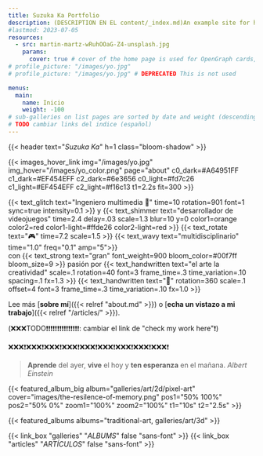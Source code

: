 ```yaml
---
title: Suzuka Ka Portfolio
description: (DESCRIPTION EN EL content/_index.md)An example site for hugo-theme-gallery. Images from Unsplash.
#lastmod: 2023-07-05
resources:
  - src: martin-martz-wRuhOOaG-Z4-unsplash.jpg
    params:
      cover: true # cover of the home page is used for OpenGraph cards, etc.
# profile_picture: "/images/yo.jpg"
# profile_picture: "/images/yo.jpg" # DEPRECATED This is not used

menus:
  main:
    name: Inicio
    weight: -100
# sub-galleries on list pages are sorted by date and weight (descending)
# TODO cambiar links del indice (español)
---
```



{{< header text="*Suzuka Ka*" h=1 class="bloom-shadow" >}}

{{< images_hover_link img="/images/yo.jpg" img_hover="/images/yo_color.png" page="about" c0_dark=#A64951FF c1_dark=#EF454EFF c2_dark=#6e3656 c0_light=#fd7c26 c1_light=#EF454EFF c2_light=#f16c13 t1=2.2s fit=300 >}}

{{< text_glitch text="Ingeniero multimedia 🧠" time=10 rotation=901 font=1 sync=true intensity=0.1 >}} y <span class="pixel-font">{{< text_shimmer text="desarrollador de videojuegos" time=2.4 delay=.03 scale=1.3 blur=10 y=0 color1=orange color2=red color1-light=#ffde26 color2-light=red >}}</span> {{< text_rotate text="🎮" time=7.2  scale=1.5 >}} {{< text_wavy text="multidisciplinario" time="1.0" freq="0.1" amp="5">}} <br> con {{< text_strong text="gran" font_weight=900 bloom_color=#00f7ff bloom_size=9 >}} pasión por {{< text_handwritten text="el arte la creatividad" scale=.1 rotation=40 font=3 frame_time=.3 time_variation=.10 spacing=.1  fx=1.3 >}} {{< text_handwritten text="🎨" rotation=360 scale=.1 offset=4 font=3 frame_time=.3 time_variation=.10 fx=1.0 >}} 



Lee más [**sobre mí**]({{< relref "about.md" >}}) o [**echa un vistazo a mi trabajo**]({{< relref "/articles/" >}}).


<!-- TODO cambiar el link de "check my work here -->
(❌❌❌TODO❗❗❗❗❗❗❗❗❗❗❗❗❗❗❗: cambiar el link de "check my work here"❗)

❌❌❌❗❌❌❌❗❌❌❌❗❌❌❌❗❌❌❌❗❌❌❌❗❌❌❌❗❌❌❌❗❌❌❌❗

> **Aprende** del ayer, **vive** el hoy y **ten esperanza** en el mañana. <cite>Albert Einstein</cite>



<!-- Ingeniero multimedia 🧠 y desarrollador de videojuegos {{< text_wavy text="multidisciplinario" time="1.0" freq="0.1" amp="5">}} 🎮 al que le molan bastante las artes 🎨. -->


{{< featured_album_big album="galleries/art/2d/pixel-art" cover="images/the-resilence-of-memory.png" pos1="50% 100%" pos2="50% 0%" zoom1="100%" zoom2="100%" t1="10s" t2="2.5s" >}}

{{< featured_albums albums="traditional-art, galleries/art/3d" >}}

<!-- [Artículos]({{< relref "articles" >}}) &nbsp;&nbsp;&nbsp;| &nbsp;&nbsp;&nbsp;[Álbumes]({{< relref "galleries" >}}) &nbsp;&nbsp;&nbsp;| &nbsp;&nbsp;&nbsp;[Interviews]({{< relref "articles" >}}) -->


{{< link_box "galleries" "*ALBUMS*" false "sans-font" >}} 
{{< link_box "articles" "*ARTÍCULOS*" false "sans-font" >}} 
